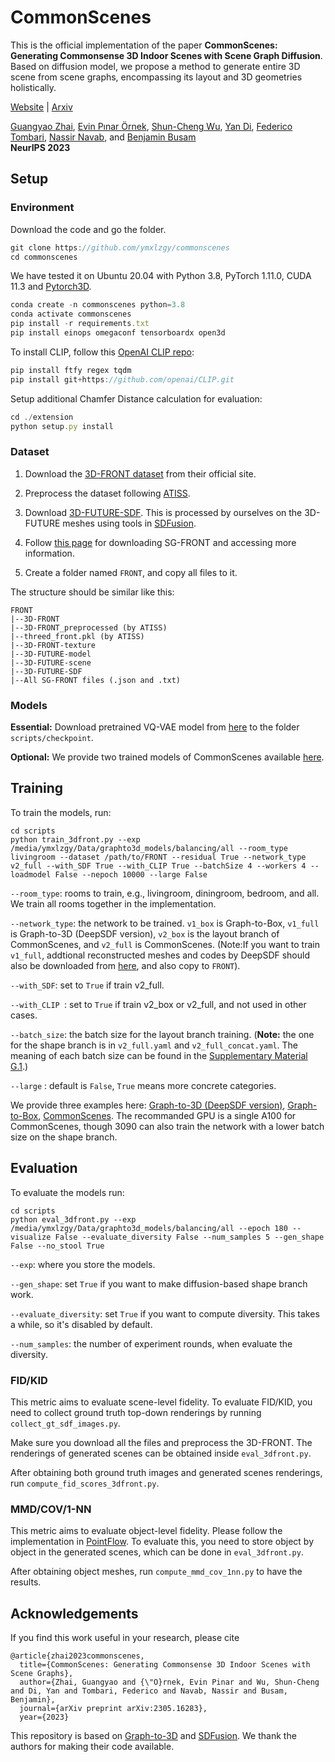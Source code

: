 # CommonScenes

This is the official implementation of the paper **CommonScenes: Generating Commonsense 3D Indoor Scenes with Scene Graph Diffusion**. Based on diffusion model, we propose a method to generate entire 3D scene from scene graphs, encompassing its layout and 3D geometries holistically. 


<a href="https://sites.google.com/view/commonscenes">Website</a> | <a href="https://arxiv.org/pdf/2305.16283.pdf">Arxiv</a>

[Guangyao Zhai](https://ymxlzgy.com/), [Evin Pınar Örnek](https://evinpinar.github.io/about/), [Shun-Cheng Wu](https://shunchengwu.github.io/), [Yan Di](https://shangbuhuan13.github.io/), [Federico Tombari](https://federicotombari.github.io/), [Nassir Navab](https://www.cs.cit.tum.de/camp/members/cv-nassir-navab/nassir-navab/), and [Benjamin Busam](https://www.cs.cit.tum.de/camp/members/benjamin-busam/)
<br/>
**NeurIPS 2023**


## Setup
### Environment
Download the code and go the folder.
```javascript
git clone https://github.com/ymxlzgy/commonscenes
cd commonscenes
```
We have tested it on Ubuntu 20.04 with Python 3.8, PyTorch 1.11.0, CUDA 11.3 and [Pytorch3D](https://github.com/facebookresearch/pytorch3d/blob/main/INSTALL.md#3-install-wheels-for-linux).

```javascript
conda create -n commonscenes python=3.8
conda activate commonscenes
pip install -r requirements.txt 
pip install einops omegaconf tensorboardx open3d
```

To install CLIP, follow this <a href="[https://github.com/TheoDEPRELLE/AtlasNetV2](https://github.com/openai/CLIP)">OpenAI CLIP repo</a>:
```javascript
pip install ftfy regex tqdm
pip install git+https://github.com/openai/CLIP.git
```
Setup additional Chamfer Distance calculation for evaluation:
```javascript
cd ./extension
python setup.py install
```
### Dataset
1. Download the <a href="https://tianchi.aliyun.com/specials/promotion/alibaba-3d-scene-dataset">3D-FRONT dataset</a> from their official site.

2. Preprocess the dataset following  <a href="https://github.com/nv-tlabs/ATISS#data-preprocessing">ATISS</a>.
3. Download [3D-FUTURE-SDF](https://www.campar.in.tum.de/public_datasets/2023_commonscenes_zhai/3D-FUTURE-SDF.zip). This is processed by ourselves on the 3D-FUTURE meshes using tools in [SDFusion](https://github.com/yccyenchicheng/SDFusion).

4. Follow [this page](./SG-FRONT.md) for downloading SG-FRONT and accessing more information.
5. Create a folder named `FRONT`, and copy all files to it.

The structure should be similar like this:
```
FRONT
|--3D-FRONT
|--3D-FRONT_preprocessed (by ATISS)
|--threed_front.pkl (by ATISS)
|--3D-FRONT-texture
|--3D-FUTURE-model
|--3D-FUTURE-scene
|--3D-FUTURE-SDF
|--All SG-FRONT files (.json and .txt)
```
### Models
**Essential:** Download pretrained VQ-VAE model from [here](https://www.campar.in.tum.de/public_datasets/2023_commonscenes_zhai/vqvae_threedfront_best.pth) to the folder `scripts/checkpoint`.

**Optional:** We provide two trained models of CommonScenes available [here](https://www.campar.in.tum.de/public_datasets/2023_commonscenes_zhai/balancing.zip).
## Training

To train the models, run:

```
cd scripts
python train_3dfront.py --exp /media/ymxlzgy/Data/graphto3d_models/balancing/all --room_type livingroom --dataset /path/to/FRONT --residual True --network_type v2_full --with_SDF True --with_CLIP True --batchSize 4 --workers 4 --loadmodel False --nepoch 10000 --large False
```
`--room_type`: rooms to train, e.g., livingroom, diningroom, bedroom, and all. We train all rooms together in the implementation.

`--network_type`: the network to be trained. `v1_box` is Graph-to-Box, `v1_full` is Graph-to-3D (DeepSDF version), `v2_box` is the layout branch of CommonScenes, and `v2_full` is CommonScenes.
(Note:If you want to train `v1_full`, addtional reconstructed meshes and codes by DeepSDF should also be downloaded from [here](https://www.campar.in.tum.de/public_datasets/2023_commonscenes_zhai/DEEPSDF_reconstruction.zip), and also copy to `FRONT`).

`--with_SDF`: set to `True` if train v2_full.

`--with_CLIP `: set to `True` if train v2_box or v2_full, and not used in other cases.

`--batch_size`: the batch size for the layout branch training. (**Note:** the one for the shape branch is in `v2_full.yaml` and `v2_full_concat.yaml`. The meaning of each batch size can be found in the [Supplementary Material G.1](https://arxiv.org/pdf/2305.16283.pdf).)

`--large` : default is `False`, `True` means more concrete categories.

We provide three examples here: [Graph-to-3D (DeepSDF version)](./scripts/train_Graph-to-3D.sh), [Graph-to-Box](./scripts/train_Graph-to-Box.sh), [CommonScenes](./scripts/train_CommonScenes.sh).
The recommanded GPU is a single A100 for CommonScenes, though 3090 can also train the network with a lower batch size on the shape branch. 
## Evaluation

To evaluate the models run:
```
cd scripts
python eval_3dfront.py --exp /media/ymxlzgy/Data/graphto3d_models/balancing/all --epoch 180 --visualize False --evaluate_diversity False --num_samples 5 --gen_shape False --no_stool True
```
`--exp`: where you store the models.

`--gen_shape`: set `True` if you want to make diffusion-based shape branch work.

`--evaluate_diversity`: set `True` if you want to compute diversity. This takes a while, so it's disabled by default.

`--num_samples`: the number of experiment rounds, when evaluate the diversity.


### FID/KID
This metric aims to evaluate scene-level fidelity. To evaluate FID/KID, you need to collect ground truth top-down renderings by running `collect_gt_sdf_images.py`.

Make sure you download all the files and preprocess the 3D-FRONT. The renderings of generated scenes can be obtained inside `eval_3dfront.py`.

After obtaining both ground truth images and generated scenes renderings, run `compute_fid_scores_3dfront.py`.
### MMD/COV/1-NN
This metric aims to evaluate object-level fidelity. Please follow the implementation in [PointFlow](https://github.com/stevenygd/PointFlow). To evaluate this, you need to store object by object in the generated scenes, which can be done in `eval_3dfront.py`. 

After obtaining object meshes, run `compute_mmd_cov_1nn.py` to have the results.
## Acknowledgements
If you find this work useful in your research, please cite

```
@article{zhai2023commonscenes,
  title={CommonScenes: Generating Commonsense 3D Indoor Scenes with Scene Graphs},
  author={Zhai, Guangyao and {\"O}rnek, Evin Pinar and Wu, Shun-Cheng and Di, Yan and Tombari, Federico and Navab, Nassir and Busam, Benjamin},
  journal={arXiv preprint arXiv:2305.16283},
  year={2023}
```

This repository is based on <a href="https://github.com/he-dhamo/graphto3d">Graph-to-3D</a> and <a href="https://github.com/yccyenchicheng/SDFusion">SDFusion</a>. We thank the authors for making their code available.

